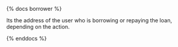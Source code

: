 {% docs borrower %}

Its the address of the user who is borrowing or repaying the loan, depending on the action.

{% enddocs %}
